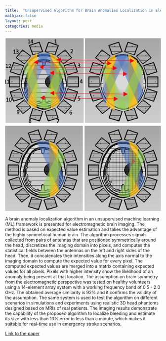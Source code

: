 ```yaml
---
title:  "Unsupervised Algorithm for Brain Anomalies Localization in Electromagnetic Imaging"
mathjax: false
layout: post
categories: media
---
```


![Block diagram](/assets/photos/unsupervised_brain_anomaly.jpg)


A brain anomaly localization algorithm in an unsupervised machine learning (ML) framework is presented for electromagnetic brain imaging. The method is based on expected value estimation and takes the advantage of the highly symmetrical human brain. The algorithm processes signals collected from pairs of antennas that are positioned symmetrically around the head, discretizes the imaging domain into pixels, and computes the statistical fields between the antennas on the left and right sides of the head. Then, it concatenates their intensities along the axis normal to the imaging domain to compute the expected value for every pixel. The computed expected values are merged into a matrix containing expected values for all pixels. Pixels with higher intensity show the likelihood of an anomaly being present at that location. The assumption on brain symmetry from the electromagnetic perspective was tested on healthy volunteers using a 14-element array system with a working frequency band of 0.5 - 2.0 GHz. The obtained average similarity is 92% and it confirms the validity of the assumption. The same system is used to test the algorithm on different scenarios in simulations and experiments using realistic 3D head phantoms designed based on MRIs of real patients. The imaging results demonstrate the capability of the proposed algorithm to localize bleeding and estimate its size with less than 10% error in less than a minute, which makes it suitable for real-time use in emergency stroke scenarios.

[Link to the paper](https://ieeexplore.ieee.org/document/9281116)
